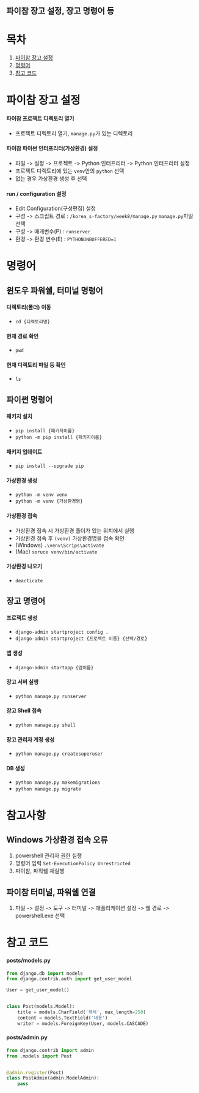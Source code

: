 파이참 장고 설정, 장고 명령어 등
---
# 목차
1. [파이참 장고 설정](#파이참-장고-설정)
2. [명령어](#명령어)
3. [참고 코드](#참고-코드)


# 파이참 장고 설정
#### 파이참 프로젝트 디렉토리 열기
* 프로젝트 디렉토리 열기, ```manage.py```가 있는 디렉토리

#### 파이참 파이썬 인터프리터(가상환경) 설정
* 파일 -> 설정 -> 프로젝트 -> Python 인터프리터 -> Python 인터프리터 설정
* 프로젝트 디렉토리에 있는 ```venv```안의 ```python``` 선택
* 없는 경우 가상환경 생성 후 선택

#### run / configuration 설정
* Edit Configuration(구성편집) 설정
* 구성 -> 스크립트 경로 : ```/korea_s-factory/week8/manage.py``` ```manage.py```파일 선택
* 구성 -> 매개변수(P) : ```runserver```
* 환경 -> 환경 변수(E) : ```PYTHONUNBUFFERED=1```

# 명령어
## 윈도우 파워쉘, 터미널 명령어
#### 디렉토리(폴더) 이동
* ```cd {디렉토리명}```

#### 현재 경로 확인
* ```pwd```

#### 현재 디렉토리 파일 등 확인
* ```ls```

## 파이썬 명령어
#### 패키지 설치
* ```pip install {패키지이름}```
* ```python -m pip install {패키지이름}```

#### 패키지 업데이트
* ```pip install --upgrade pip```

#### 가상환경 생성 
* ```python -m venv venv```
* ```python -m venv {가상환경명}```

#### 가상환경 접속  
* 가상환경 접속 시 가상환경 폴더가 있는 위치에서 실행
* 가상환경 접속 후 ```(venv)``` 가상환경명을 접속 확인
* (Windows) ```.\venv\Scrips\activate```
* (Mac) ```soruce venv/bin/activate```

#### 가상환경 나오기
* ```deacticate```

## 장고 명령어
#### 프로젝트 생성  
* ```django-admin startproject config .```
* ```django-admin startproject {프로젝트 이름} {선택/경로}```

#### 앱 생성
* ```django-admin startapp {앱이름}```

#### 장고 서버 실행
* ```python manage.py runserver```

#### 장고 Shell 접속
* ```python manage.py shell```

#### 장고 관리자 계정 생성
* ```python manage.py createsuperuser```

#### DB 생성
* ```python manage.py makemigrations```
* ```python manage.py migrate```

# 참고사항
## Windows 가상환경 접속 오류
1. powershell 관리자 권한 실행
2. 명령어 입력 ```Set-ExecutionPolicy Unrestricted```
3. 파이참, 파워쉘 재실행

## 파이참 터미널, 파워쉘 연결
1. 파일 -> 설정 -> 도구 -> 터미널 -> 애플리케이션 설정 -> 쉘 경로 -> powershell.exe 선택

# 참고 코드
#### posts/models.py
```python
from django.db import models
from django.contrib.auth import get_user_model

User = get_user_model()


class Post(models.Model):
    title = models.CharField('제목', max_length=250)
    content = models.TextField('내용')
    writer = models.ForeignKey(User, models.CASCADE)

```
#### posts/admin.py
```python
from django.contrib import admin
from .models import Post


@admin.register(Post)
class PostAdmin(admin.ModelAdmin):
    pass
```

